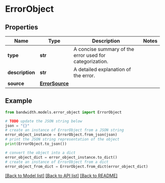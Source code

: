 # ErrorObject


## Properties

Name | Type | Description | Notes
------------ | ------------- | ------------- | -------------
**type** | **str** | A concise summary of the error used for categorization. | 
**description** | **str** | A detailed explanation of the error. | 
**source** | [**ErrorSource**](ErrorSource.md) |  | 

## Example

```python
from bandwidth.models.error_object import ErrorObject

# TODO update the JSON string below
json = "{}"
# create an instance of ErrorObject from a JSON string
error_object_instance = ErrorObject.from_json(json)
# print the JSON string representation of the object
print(ErrorObject.to_json())

# convert the object into a dict
error_object_dict = error_object_instance.to_dict()
# create an instance of ErrorObject from a dict
error_object_from_dict = ErrorObject.from_dict(error_object_dict)
```
[[Back to Model list]](../README.md#documentation-for-models) [[Back to API list]](../README.md#documentation-for-api-endpoints) [[Back to README]](../README.md)


